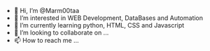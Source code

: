 - 👋 Hi, I’m @Marm00taa
- 👀 I’m interested in WEB Development, DataBases and Automation  
- 🌱 I’m currently learning python, HTML, CSS and Javascript
- 💞️ I’m looking to collaborate on ...
- 📫 How to reach me ...

<!---
Marm00taa/Marm00taa is a ✨ special ✨ repository because its `README.md` (this file) appears on your GitHub profile.
You can click the Preview link to take a look at your changes.
--->
